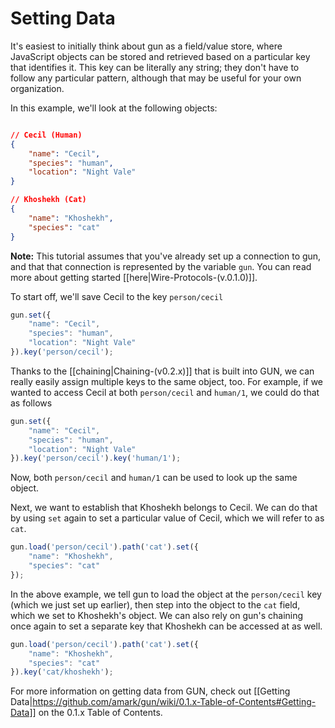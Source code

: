 Setting Data
==============

It's easiest to initially think about gun as a field/value store, where JavaScript objects can be stored and retrieved based on a particular key that identifies it. This key can be literally any string; they don't have to follow any particular pattern, although that may be useful for your own organization.

In this example, we'll look at the following objects:

```json

// Cecil (Human)
{
    "name": "Cecil",
    "species": "human",
    "location": "Night Vale"
}

// Khoshekh (Cat)
{
    "name": "Khoshekh",
    "species": "cat"
}
```

**Note:** This tutorial assumes that you've already set up a connection to gun, and that that connection is represented by the variable `gun`. You can read more about getting started [[here|Wire-Protocols-(v.0.1.0)]].

To start off, we'll save Cecil to the key `person/cecil`

```javascript
gun.set({
    "name": "Cecil",
    "species": "human",
    "location": "Night Vale"
}).key('person/cecil');
```

Thanks to the [[chaining|Chaining-(v0.2.x)]] that is built into GUN, we can really easily assign multiple keys to the same object, too. For example, if we wanted to access Cecil at both `person/cecil` and `human/1`, we could do that as follows

```javascript
gun.set({
    "name": "Cecil",
    "species": "human",
    "location": "Night Vale"
}).key('person/cecil').key('human/1');
```

Now, both `person/cecil` and `human/1` can be used to look up the same object.

Next, we want to establish that Khoshekh belongs to Cecil. We can do that by using `set` again to set a particular value of Cecil, which we will refer to as `cat`.

```javascript
gun.load('person/cecil').path('cat').set({
    "name": "Khoshekh",
    "species": "cat"
});
```

In the above example, we tell gun to load the object at the `person/cecil` key (which we just set up earlier), then step into the object to the `cat` field, which we set to Khoshekh's object. We can also rely on gun's chaining once again to set a separate key that Khoshekh can be accessed at as well.

```javascript
gun.load('person/cecil').path('cat').set({
    "name": "Khoshekh",
    "species": "cat"
}).key('cat/khoshekh');
```

For more information on getting data from GUN, check out [[Getting Data|https://github.com/amark/gun/wiki/0.1.x-Table-of-Contents#Getting-Data]] on the 0.1.x Table of Contents.
